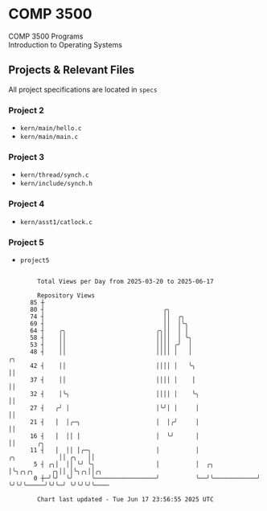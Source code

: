 # COMP 3500
COMP 3500 Programs  
Introduction to Operating Systems  
## Projects & Relevant Files
All project specifications are located in `specs`
### Project 2
- `kern/main/hello.c`
- `kern/main/main.c`
### Project 3
- `kern/thread/synch.c`
- `kern/include/synch.h`
### Project 4
- `kern/asst1/catlock.c`
### Project 5
- `project5`

```

        Total Views per Day from 2025-03-20 to 2025-06-17

        Repository Views
      85 ┼
      80 ┤                                 ╭╮
      74 ┤                                 ││  ╭╮
      69 ┤                                 ││  │╰╮
      64 ┤    ╭╮                         ╭╮││  │ │
      58 ┤    ││                         ││││  │ ╰╮
      53 ┤    ││                         ││││ ╭╯  │
      48 ┤    ││                         ││││ │   │                                ╭╮
      42 ┤    ││                         ││││ │   ╰╮                               ││
      37 ┤    ││                         ││││ │    │                               ││
      32 ┤    │╰╮                        ││││ │    ╰╮                              ││
      27 ┤   ╭╯ │                        │╰╯│ │     │                              ││
      21 ┤   │  │╭─╮                     │  │╭╯     │                              ││
      16 ┤   │  ││ │                     │  ╰╯      │                              ││      ╭╮
      11 ┤   │  ││ │╭─╮                  │          │                ╭╮            ││ ╭╮   ││
       5 ┤ ╭╮│  ││ ╰╯ ╰╮                 │          │  ╭╮            │╰╮╭╮╭╮     ╭╮││ │╰╮╭╮││╭╮
       0 ┼─╯╰╯  ╰╯     ╰─────────────────╯          ╰──╯╰────────────╯ ╰╯╰╯╰─────╯╰╯╰─╯ ╰╯╰╯╰╯╰────

        Chart last updated - Tue Jun 17 23:56:55 2025 UTC
        
```
